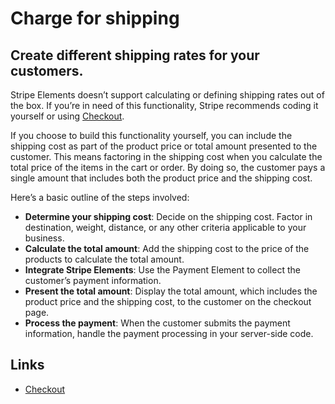 # Charge for shipping

## Create different shipping rates for your customers.

Stripe Elements doesn’t support calculating or defining shipping rates out of
the box. If you’re in need of this functionality, Stripe recommends coding it
yourself or using [Checkout](https://docs.stripe.com/payments/checkout).

If you choose to build this functionality yourself, you can include the shipping
cost as part of the product price or total amount presented to the customer.
This means factoring in the shipping cost when you calculate the total price of
the items in the cart or order. By doing so, the customer pays a single amount
that includes both the product price and the shipping cost.

Here’s a basic outline of the steps involved:

- **Determine your shipping cost**: Decide on the shipping cost. Factor in
destination, weight, distance, or any other criteria applicable to your
business.
- **Calculate the total amount**: Add the shipping cost to the price of the
products to calculate the total amount.
- **Integrate Stripe Elements**: Use the Payment Element to collect the
customer’s payment information.
- **Present the total amount**: Display the total amount, which includes the
product price and the shipping cost, to the customer on the checkout page.
- **Process the payment**: When the customer submits the payment information,
handle the payment processing in your server-side code.

## Links

- [Checkout](https://docs.stripe.com/payments/checkout)